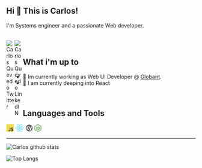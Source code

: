 ## Hi 👋 This is Carlos!
I'm Systems engineer and a passionate Web developer.

<meta property="og:title" content="Carlos Quevedo's Github Profile" />
<meta property="og:type" content="website" />
<meta property="og:url" content="https://github.com/cquevedod/" />
<meta property="og:image" content="./assets/avatar.png" />


<br/>

<a href="https://twitter.com/_cquevedod">
<img align="left" alt="Carlos Quevedo Twitter" width="22px" src="https://icongr.am/fontawesome/twitter.svg?size=128&color=70c8ff" />
</a>
<a href="https://www.linkedin.com/in/carlos-quevedo15">
<img align="left" alt="Carlos Quevedo LinkedIN" width="22px" src="https://icongr.am/fontawesome/linkedin.svg?size=128&color=70c8ff" />
</a>

<br />

## What i'm up to

- 🔭 Im currently working as Web UI Developer @ [Globant](https://www.globant.com/).
- 🌱 I am currently deeping into React

<br />

## Languages and Tools
<code><img height="20" src="./assets/JavaScript-logo.png"></code>
<code><img height="20" src="./assets/react-logo.png"></code>
<code><img height="20" src="./assets/cypress-logo.png"></code>
<code><img height="20" src="./assets/nodejs-logo.png"></code>

---

![Carlos github stats](https://github-readme-stats.vercel.app/api?username=cquevedod&&hide=contribs,prs&show_icons=true&hide_border=true)

![Top Langs](https://github-readme-stats.vercel.app/api/top-langs/?username=cquevedod&layout=compact)
